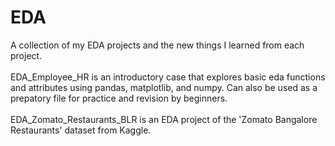 # EDA
A collection of my EDA projects and the new things I learned from each project.
</br>
</br> EDA_Employee_HR is an introductory case that explores basic eda functions and attributes using pandas, matplotlib, and numpy. Can also be used as a prepatory file for practice and revision by beginners.</br>
</br> EDA_Zomato_Restaurants_BLR is an EDA project of the 'Zomato Bangalore Restaurants' dataset from Kaggle.
